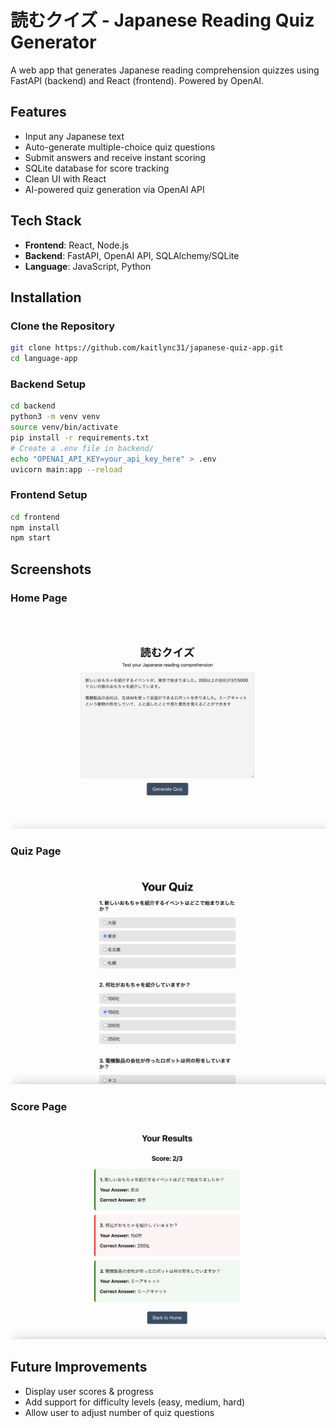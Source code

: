 # 読むクイズ - Japanese Reading Quiz Generator

A web app that generates Japanese reading comprehension quizzes using FastAPI (backend) and React (frontend). Powered by OpenAI.

## Features
- Input any Japanese text
- Auto-generate multiple-choice quiz questions
- Submit answers and receive instant scoring
- SQLite database for score tracking 
- Clean UI with React
- AI-powered quiz generation via OpenAI API

## Tech Stack
- **Frontend**: React, Node.js
- **Backend**: FastAPI, OpenAI API, SQLAlchemy/SQLite
- **Language**: JavaScript, Python

## Installation

### Clone the Repository
```bash
git clone https://github.com/kaitlync31/japanese-quiz-app.git
cd language-app
```

### Backend Setup 
```bash
cd backend
python3 -m venv venv
source venv/bin/activate
pip install -r requirements.txt
# Create a .env file in backend/
echo "OPENAI_API_KEY=your_api_key_here" > .env
uvicorn main:app --reload
```

### Frontend Setup 
```bash
cd frontend
npm install
npm start
```

## Screenshots
### Home Page
![Home Page](screenshots/home.png)
### Quiz Page
![Quiz Page](screenshots/quiz.png)
### Score Page
![Score Page](screenshots/score.png)

## Future Improvements
- Display user scores & progress
- Add support for difficulty levels (easy, medium, hard)
- Allow user to adjust number of quiz questions
